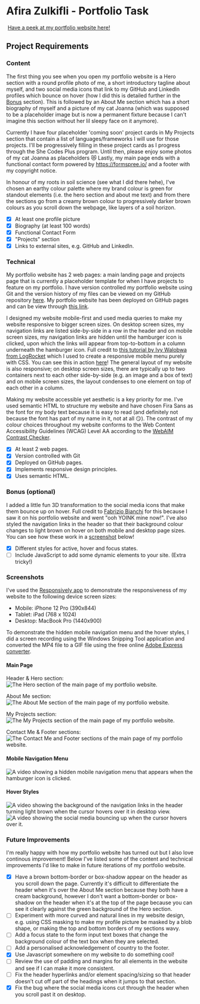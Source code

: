# Afira Zulkifli - Portfolio Task

​
[Have a peek at my portfolio website here!](https://afirazz.github.io/)
​

## Project Requirements

### Content

The first thing you see when you open my portfolio website is a Hero section with a round profile photo of me, a short introductory tagline about myself, and two social media icons that link to my GitHub and LinkedIn profiles which bounce on hover (how I did this is detailed further in the [Bonus](#bonus-optional) section). This is followed by an About Me section which has a short biography of myself and a picture of my cat Joanna (which was supposed to be a placeholder image but is now a permanent fixture because I can't imagine this section without her lil sleepy face on it anymore).

Currently I have four placeholder 'coming soon' project cards in My Projects section that contain a list of languages/frameworks I will use for those projects. I'll be progressively filling in these project cards as I progress through the She Codes Plus program. Until then, please enjoy some photos of my cat Joanna as placeholders :heart_eyes_cat: Lastly, my main page ends with a functional contact form powered by https://formspree.io/ and a footer with my copyright notice.

In honour of my roots in soil science (see what I did there hehe), I've chosen an earthy colour palette where my brand colour is green for standout elements (i.e. the hero section and about me text) and from there the sections go from a creamy brown colour to progressively darker brown colours as you scroll down the webpage, like layers of a soil horizon.

- [x] At least one profile picture
- [x] Biography (at least 100 words)
- [x] Functional Contact Form
- [x] "Projects" section
- [x] Links to external sites, e.g. GitHub and LinkedIn.
      ​

### Technical

My portfolio website has 2 web pages: a main landing page and projects page that is currently a placeholder template for when I have projects to feature on my portfolio. I have version controlled my portfolio website using Git and the version history of my files can be viewed on my GitHub repository [here](https://github.com/afirazz/afirazz.github.io). My portfolio website has been deployed on GitHub pages and can be view through [this link](https://afirazz.github.io/).

I designed my website mobile-first and used media queries to make my website responsive to bigger screen sizes. On desktop screen sizes, my navigation links are listed side-by-side in a row in the header and on mobile screen sizes, my navigation links are hidden until the hamburger icon is clicked, upon which the links will appear from top-to-bottom in a column underneath the hamburger icon. Full credit to [this tutorial by Ivy Walobwa from LogRocket](https://blog.logrocket.com/create-responsive-mobile-menu-css-without-javascript/) which I used to create a responsive mobile menu purely with CSS. You can see this in action [here](#mobile-navigation-menu)! The general layout of my website is also responsive; on desktop screen sizes, there are typically up to two containers next to each other side-by-side (e.g. an image and a box of text) and on mobile screen sizes, the layout condenses to one element on top of each other in a column.

Making my website accessible yet aesthetic is a key priority for me. I've used semantic HTML to structure my website and have chosen Fira Sans as the font for my body text because it is easy to read (and definitely not because the font has part of my name in it, not at all :smirk:). The contrast of my colour choices throughout my website conforms to the Web Content Accessibility Guidelines (WCAG) Level AA according to the [WebAIM Contrast Checker](https://webaim.org/resources/contrastchecker/).

- [x] At least 2 web pages.
- [x] Version controlled with Git
- [x] Deployed on GitHub pages.
- [x] Implements responsive design principles.
- [x] Uses semantic HTML.

### Bonus (optional)

I added a little fun 3D transformation to the social media icons that make them bounce up on hover. Full credit to [Fabrizio Bianchi](http://fabrizio.io/) for this because I saw it on his portfolio website and went "ooh YOINK mine now!". I've also styled the navigation links in the header so that their background colour changes to light brown on hover on both mobile and desktop page sizes. You can see how these work in a [screenshot](#hover-styles) below!

- [x] Different styles for active, hover and focus states.
- [ ] Include JavaScript to add some dynamic elements to your site. (Extra tricky!)
      ​

### Screenshots

I've used the [Responsively app](https://responsively.app/) to demonstrate the responsiveness of my website to the following device screen sizes:

- Mobile: iPhone 12 Pro (390x844)
- Tablet: iPad (768 x 1024)
- Desktop: MacBook Pro (1440x900)

To demonstrate the hidden mobile navigation menu and the hover styles, I did a screen recording using the Windows Snipping Tool application and converted the MP4 file to a GIF file using the free online [Adobe Express converter](https://www.adobe.com/express/feature/video/convert/mp4-to-gif).

#### Main Page

Header & Hero section:
![The Hero section of the main page of my portfolio website.](./screenshots/header-hero-section.png)

About Me section:
![The About Me section of the main page of my portfolio website.](./screenshots/about-me-section.png)

My Projects section:
![The My Projects section of the main page of my portfolio website.](./screenshots/my-projects-section.png)

Contact Me & Footer sections:
![The Contact Me and Footer sections of the main page of my portfolio website.](./screenshots/contact-footer-section.png)

#### Mobile Navigation Menu

![A video showing a hidden mobile navigation menu that appears when the hamburger icon is clicked.](./screenshots/mobile-nav-menu.gif)

#### Hover Styles

![A video showing the background of the navigation links in the header turning light brown when the cursor hovers over it in desktop view.](./screenshots/desktop-nav-hover.gif)
![A video showing the social media bouncing up when the cursor hovers over it.](./screenshots/social-icon-bounce.gif)

### Future Improvements

I'm really happy with how my portfolio website has turned out but I also love continous improvement! Below I've listed some of the content and technical improvements I'd like to make in future iterations of my portfolio website.

- [x] Have a brown bottom-border or box-shadow appear on the header as you scroll down the page. Currently it's difficult to differentiate the header when it's over the About Me section because they both have a cream background, however I don't want a bottom-border or box-shadow on the header when it's at the top of the page because you can see it clearly against the green background of the Hero section.
- [ ] Experiment with more curved and natural lines in my website design, e.g. using CSS masking to make my profile picture be masked by a blob shape, or making the top and bottom borders of my sections wavy.
- [ ] Add a focus state to the form input text boxes that change the background colour of the text box when they are selected.
- [ ] Add a personalised acknowledgement of country to the footer.
- [x] Use Javascript somewhere on my website to do something cool!
- [ ] Review the use of padding and margins for all elements in the website and see if I can make it more consistent.
- [ ] Fix the header hyperlinks and/or element spacing/sizing so that header doesn’t cut off part of the headings when it jumps to that section.
- [x] Fix the bug where the social media icons cut through the header when you scroll past it on desktop.
